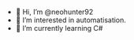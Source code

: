 - 👋 Hi, I’m @neohunter92
- 👀 I’m interested in automatisation.
- 🌱 I’m currently learning C#

<!---
- 📫 How to reach me
neohunter92/neohunter92 is a ✨ special ✨ repository because its `README.md` (this file) appears on your GitHub profile.
You can click the Preview link to take a look at your changes.
--->
